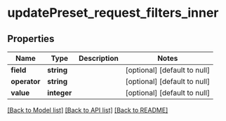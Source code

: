 # updatePreset_request_filters_inner

## Properties
Name | Type | Description | Notes
------------ | ------------- | ------------- | -------------
**field** | **string** |  | [optional] [default to null]
**operator** | **string** |  | [optional] [default to null]
**value** | **integer** |  | [optional] [default to null]

[[Back to Model list]](../README.md#documentation-for-models) [[Back to API list]](../README.md#documentation-for-api-endpoints) [[Back to README]](../README.md)


